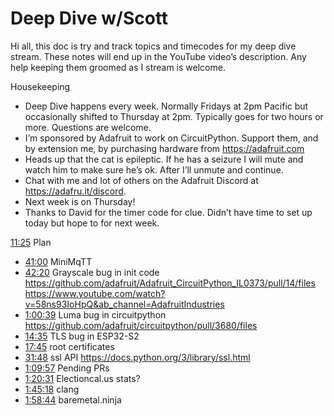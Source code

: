 # Deep Dive w/Scott


Hi all, this doc is try and track topics and timecodes for my deep dive stream. These notes will end up in the YouTube video’s description. Any help keeping them groomed as I stream is welcome.


Housekeeping
* Deep Dive happens every week. Normally Fridays at 2pm Pacific but occasionally shifted to Thursday at 2pm. Typically goes for two hours or more. Questions are welcome.
* I’m sponsored by Adafruit to work on CircuitPython. Support them, and by extension me, by purchasing hardware from https://adafruit.com
* Heads up that the cat is epileptic. If he has a seizure I will mute and watch him to make sure he’s ok. After I’ll unmute and continue.
* Chat with me and lot of others on the Adafruit Discord at https://adafru.it/discord.
* Next week is on Thursday!
* Thanks to David for the timer code for clue. Didn’t have time to set up today but hope to for next week.


[11:25](https://www.youtube.com/watch?v=-rtBgh9fgfA&t=685) Plan
* [41:00](https://www.youtube.com/watch?v=-rtBgh9fgfA&t=2460) MiniMqTT
* [42:20](https://www.youtube.com/watch?v=-rtBgh9fgfA&t=2540) Grayscale bug in init code
https://github.com/adafruit/Adafruit_CircuitPython_IL0373/pull/14/files
https://www.youtube.com/watch?v=58ns93IoHpQ&ab_channel=AdafruitIndustries
* [1:00:39](https://www.youtube.com/watch?v=-rtBgh9fgfA&t=3639) Luma bug in circuitpython
https://github.com/adafruit/circuitpython/pull/3680/files
* [14:35](https://www.youtube.com/watch?v=-rtBgh9fgfA&t=875) TLS bug in ESP32-S2
* [17:45](https://www.youtube.com/watch?v=-rtBgh9fgfA&t=1065) root certificates
* [31:48](https://www.youtube.com/watch?v=-rtBgh9fgfA&t=1908) ssl API https://docs.python.org/3/library/ssl.html
* [1:09:57](https://www.youtube.com/watch?v=-rtBgh9fgfA&t=4197) Pending PRs
* [1:20:31](https://www.youtube.com/watch?v=-rtBgh9fgfA&t=4831) Electioncal.us stats?
* [1:45:18](https://www.youtube.com/watch?v=-rtBgh9fgfA&t=6318) clang
* [1:58:44](https://www.youtube.com/watch?v=-rtBgh9fgfA&t=7124) baremetal.ninja
